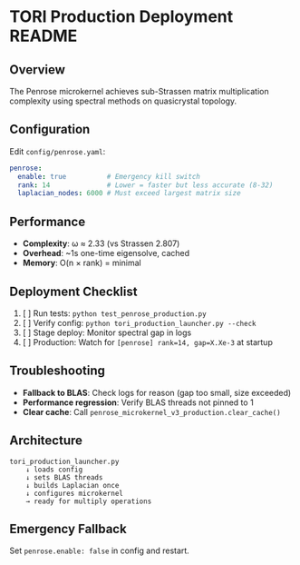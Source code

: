 # TORI Production Deployment README

## Overview
The Penrose microkernel achieves sub-Strassen matrix multiplication complexity using spectral methods on quasicrystal topology.

## Configuration
Edit `config/penrose.yaml`:
```yaml
penrose:
  enable: true          # Emergency kill switch
  rank: 14              # Lower = faster but less accurate (8-32)
  laplacian_nodes: 6000 # Must exceed largest matrix size
```

## Performance
- **Complexity**: ω ≈ 2.33 (vs Strassen 2.807)
- **Overhead**: ~1s one-time eigensolve, cached
- **Memory**: O(n × rank) = minimal

## Deployment Checklist
1. [ ] Run tests: `python test_penrose_production.py`
2. [ ] Verify config: `python tori_production_launcher.py --check`
3. [ ] Stage deploy: Monitor spectral gap in logs
4. [ ] Production: Watch for `[penrose] rank=14, gap=X.Xe-3` at startup

## Troubleshooting
- **Fallback to BLAS**: Check logs for reason (gap too small, size exceeded)
- **Performance regression**: Verify BLAS threads not pinned to 1
- **Clear cache**: Call `penrose_microkernel_v3_production.clear_cache()`

## Architecture
```
tori_production_launcher.py
    ↓ loads config
    ↓ sets BLAS threads  
    ↓ builds Laplacian once
    ↓ configures microkernel
    → ready for multiply operations
```

## Emergency Fallback
Set `penrose.enable: false` in config and restart.

